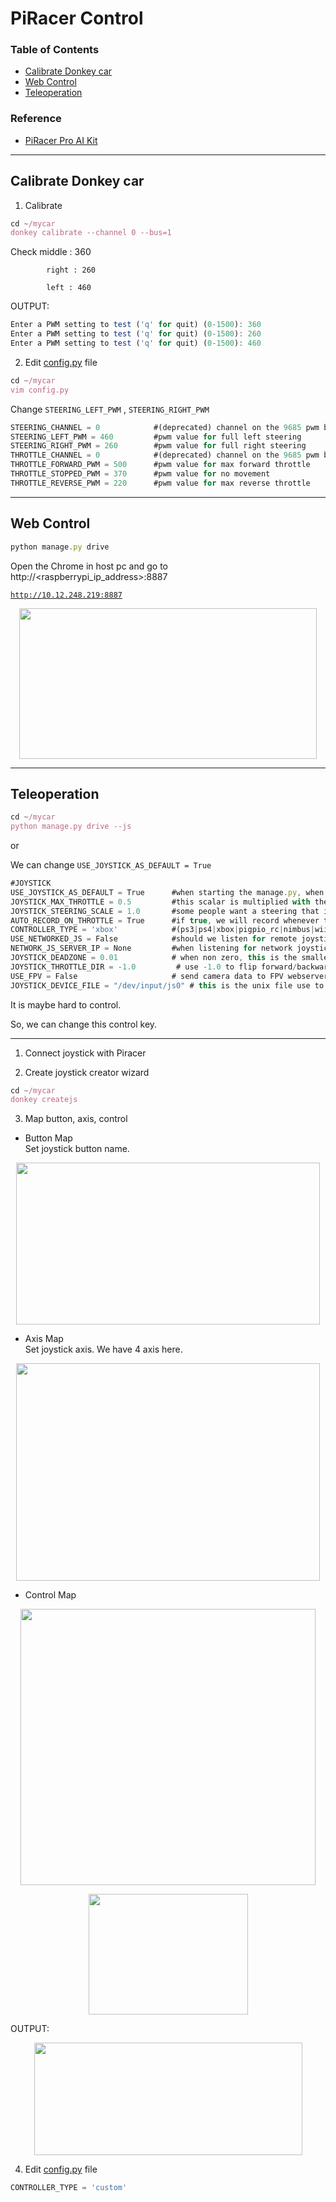 # PiRacer Control

### **Table of Contents**
- [Calibrate Donkey car](#calibrate-donkey-car)   
- [Web Control](#web-control)   
- [Teleoperation](#teleoperation)
### **Reference**
- [PiRacer Pro AI Kit](https://www.waveshare.com/wiki/PiRacer_Pro_AI_Kit)   


- - -
## Calibrate Donkey car
1. Calibrate

```jsx
cd ~/mycar
donkey calibrate --channel 0 --bus=1
```

Check middle : 360

            right : 260

            left : 460

OUTPUT:

```jsx
Enter a PWM setting to test ('q' for quit) (0-1500): 360
Enter a PWM setting to test ('q' for quit) (0-1500): 260
Enter a PWM setting to test ('q' for quit) (0-1500): 460
```

2. Edit [config.py](http://config.py) file

```jsx
cd ~/mycar
vim config.py
```

Change `STEERING_LEFT_PWM` , `STEERING_RIGHT_PWM` 

```jsx
STEERING_CHANNEL = 0            #(deprecated) channel on the 9685 pwm board 0-15
STEERING_LEFT_PWM = 460         #pwm value for full left steering
STEERING_RIGHT_PWM = 260        #pwm value for full right steering
THROTTLE_CHANNEL = 0            #(deprecated) channel on the 9685 pwm board 0-15
THROTTLE_FORWARD_PWM = 500      #pwm value for max forward throttle
THROTTLE_STOPPED_PWM = 370      #pwm value for no movement
THROTTLE_REVERSE_PWM = 220      #pwm value for max reverse throttle
```
- - -

## Web Control



```jsx
python manage.py drive
```

Open the Chrome in host pc and go to http://<raspberrypi_ip_address>:8887

[`http://10.12.248.219:8887`](http://10.12.248.219:8887/drive)


<p align="center">
  <img width="476" height="241" src="https://user-images.githubusercontent.com/81483791/194764670-3f6d9f52-9b9a-4c10-9f14-919ac2dd5d1b.png">
</p> 

- - - 
## Teleoperation


```jsx
cd ~/mycar
python manage.py drive --js
```

or 

We can change `USE_JOYSTICK_AS_DEFAULT = True`

```jsx
#JOYSTICK
USE_JOYSTICK_AS_DEFAULT = True      #when starting the manage.py, when True, will not require a --js option to use the joystick
JOYSTICK_MAX_THROTTLE = 0.5         #this scalar is multiplied with the -1 to 1 throttle value to limit the maximum throttle. This can help if you drop the controller or just don't need the full speed available.
JOYSTICK_STEERING_SCALE = 1.0       #some people want a steering that is less sensitve. This scalar is multiplied with the steering -1 to 1. It can be negative to reverse dir.
AUTO_RECORD_ON_THROTTLE = True      #if true, we will record whenever throttle is not zero. if false, you must manually toggle recording with some other trigger. Usually circle button on joystick.
CONTROLLER_TYPE = 'xbox'            #(ps3|ps4|xbox|pigpio_rc|nimbus|wiiu|F710|rc3|MM1|custom) custom will run the my_joystick.py controller written by the `donkey createjs` command
USE_NETWORKED_JS = False            #should we listen for remote joystick control over the network?
NETWORK_JS_SERVER_IP = None         #when listening for network joystick control, which ip is serving this information
JOYSTICK_DEADZONE = 0.01            # when non zero, this is the smallest throttle before recording triggered.
JOYSTICK_THROTTLE_DIR = -1.0         # use -1.0 to flip forward/backward, use 1.0 to use joystick's natural forward/backward
USE_FPV = False                     # send camera data to FPV webserver
JOYSTICK_DEVICE_FILE = "/dev/input/js0" # this is the unix file use to access the joystick.
```

It is maybe hard to control. 

So, we can change this control key.

 ---

1. Connect joystick with Piracer     
           

2. Create joystick creator wizard

```jsx
cd ~/mycar
donkey createjs
```

3. Map button, axis, control
- Button Map    
Set joystick button name.    

<p align="center">
  <img width="486" height="259" src="https://user-images.githubusercontent.com/81483791/197397574-a809ec35-74ec-46b6-9389-e5c08760d17d.png">
</p> 

-  Axis Map    
Set joystick axis. We have 4 axis here.
 
<p align="center">
  <img width="486" height="348" src="https://user-images.githubusercontent.com/81483791/197397585-26a99d37-c0c7-442b-9899-47e81c402dc8.png">
</p>
 
- Control Map

<p align="center">
  <img width="472" height="442" src="https://user-images.githubusercontent.com/81483791/197397592-38d44e51-e921-4523-9093-bfd740f104bc.png">
</p> 

<p align="center">
  <img width="255" height="193" src="https://user-images.githubusercontent.com/81483791/197397450-465a2782-8411-4bfa-9662-f58d1ebc32bb.png">
</p> 

OUTPUT:    

 
<p align="center">
  <img width="429" height="180" src="https://user-images.githubusercontent.com/81483791/194764792-723a088f-4cf3-48fc-b8f2-7d7ec72b433e.png">
</p> 

4. Edit [config.py](http://config.py) file

```jsx
CONTROLLER_TYPE = 'custom' 
```
